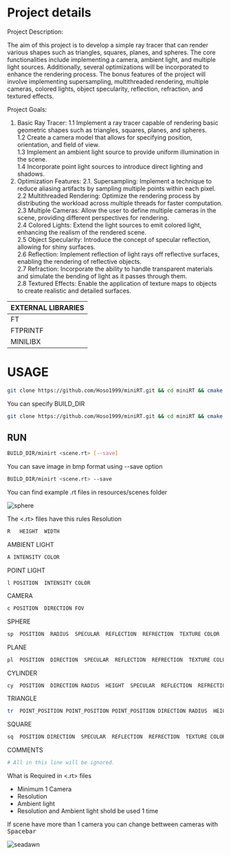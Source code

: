 # Project details
Project Description:

The aim of this project is to develop a simple ray tracer that can render various shapes such as triangles, squares, planes, and spheres. The core functionalities include implementing a camera, ambient light, and multiple light sources. Additionally, several optimizations will be incorporated to enhance the rendering process. The bonus features of the project will involve implementing supersampling, multithreaded rendering, multiple cameras, colored lights, object specularity, reflection, refraction, and textured effects.

Project Goals:

1. Basic Ray Tracer:
  1.1 Implement a ray tracer capable of rendering basic geometric shapes such as triangles, squares, planes, and spheres.<br/>
  1.2 Create a camera model that allows for specifying position, orientation, and field of view.<br/>
  1.3 Implement an ambient light source to provide uniform illumination in the scene.<br/>
  1.4 Incorporate point light sources to introduce direct lighting and shadows.<br/>
2. Optimization Features:
  2.1. Supersampling: Implement a technique to reduce aliasing artifacts by sampling multiple points within each pixel.<br/>
  2.2 Multithreaded Rendering: Optimize the rendering process by distributing the workload across multiple threads for faster computation.<br/>
  2.3 Multiple Cameras: Allow the user to define multiple cameras in the scene, providing different perspectives for rendering.<br/>
  2.4 Colored Lights: Extend the light sources to emit colored light, enhancing the realism of the rendered scene.<br/>
  2.5 Object Specularity: Introduce the concept of specular reflection, allowing for shiny surfaces.<br/>
  2.6 Reflection: Implement reflection of light rays off reflective surfaces, enabling the rendering of reflective objects.<br/>
  2.7 Refraction: Incorporate the ability to handle transparent materials and simulate the bending of light as it passes through them.<br/>
  2.8 Textured Effects: Enable the application of texture maps to objects to create realistic and detailed surfaces.<br/>

|  EXTERNAL LIBRARIES |
| --------------------|
|         FT          |
|      FTPRINTF       |
|      MINILIBX       |



# USAGE

```bash
git clone https://github.com/Hoso1999/miniRT.git && cd miniRT && cmake . && make
```
You can specify BUILD_DIR
```bash
git clone https://github.com/Hoso1999/miniRT.git && cd miniRT && cmake -S . -B BUILD_DIR && make -C BUILD_DIR
```
## RUN
```bash
BUILD_DIR/minirt <scene.rt> [--save]
```
You can save image in bmp format using --save option
```bash
BUILD_DIR/minirt <scene.rt> --save
```

You can find example .rt files in resources/scenes folder

![sphere](https://user-images.githubusercontent.com/45395182/218927124-bb3b979c-e5b3-406b-9420-f40a88ac411c.jpg)

The <.rt> files have  this  rules
Resolution
```bash
R	HEIGHT  WIDTH
```
AMBIENT LIGHT
```bash
A INTENSITY COLOR
```
POINT LIGHT
```
l POSITION  INTENSITY COLOR
```
CAMERA
```bash
c POSITION  DIRECTION FOV
```
SPHERE
```bash
sp  POSITION  RADIUS  SPECULAR  REFLECTION  REFRECTION  TEXTURE COLOR
```
PLANE
```bash
pl  POSITION  DIRECTION  SPECULAR  REFLECTION  REFRECTION  TEXTURE COLOR
```

CYLINDER
```bash
cy  POSITION  DIRECTION RADIUS  HEIGHT  SPECULAR  REFLECTION  REFRECTION  TEXTURE COLOR
```
TRIANGLE
```bash
tr  POINT_POSITION POINT_POSITION POINT_POSITION DIRECTION RADIUS  HEIGHT  SPECULAR  REFLECTION  REFRECTION  TEXTURE COLOR
```
SQUARE
```bash
sq  POSITION DIRECTION  SPECULAR  REFLECTION  REFRECTION  TEXTURE COLOR
```
COMMENTS
```bash
# All in this line will be ignored.
```

What is Required in <.rt> files
- Minimum 1 Camera
- Resolution
- Ambient light
- Resolution and Ambient light shold be used 1 time

If scene have more than 1 camera you can change bettween cameras with <kbd>Spacebar</kbd>

![seadawn](https://user-images.githubusercontent.com/45395182/218927639-187da537-b85f-4939-bbcb-60873c6b56f9.jpg)
